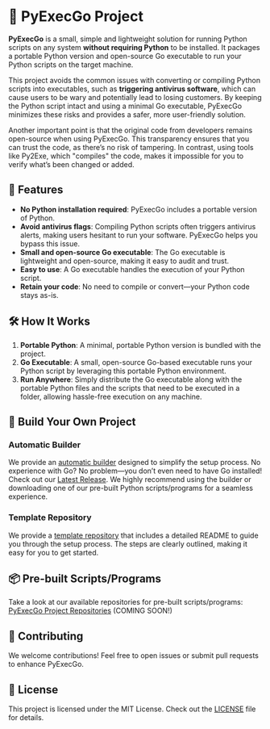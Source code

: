 # 🐍 PyExecGo Project

**PyExecGo** is a small, simple and lightweight solution for running Python scripts on any system **without requiring Python** to be installed. It packages a portable Python version and open-source Go executable to run your Python scripts on the target machine.

This project avoids the common issues with converting or compiling Python scripts into executables, such as **triggering antivirus software**, which can cause users to be wary and potentially lead to losing customers. By keeping the Python script intact and using a minimal Go executable, PyExecGo minimizes these risks and provides a safer, more user-friendly solution.

Another important point is that the original code from developers remains open-source when using PyExecGo. This transparency ensures that you can trust the code, as there’s no risk of tampering. In contrast, using tools like Py2Exe, which "compiles" the code, makes it impossible for you to verify what’s been changed or added.

## 🚀 Features
- **No Python installation required**: PyExecGo includes a portable version of Python.
- **Avoid antivirus flags**: Compiling Python scripts often triggers antivirus alerts, making users hesitant to run your software. PyExecGo helps you bypass this issue.
- **Small and open-source Go executable**: The Go executable is lightweight and open-source, making it easy to audit and trust.
- **Easy to use**: A Go executable handles the execution of your Python script.
- **Retain your code**: No need to compile or convert—your Python code stays as-is.

## 🛠️ How It Works
1. **Portable Python**: A minimal, portable Python version is bundled with the project.
2. **Go Executable**: A small, open-source Go-based executable runs your Python script by leveraging this portable Python environment.
3. **Run Anywhere**: Simply distribute the Go executable along with the portable Python files and the scripts that need to be executed in a folder, allowing hassle-free execution on any machine.

## 📝 Build Your Own Project

### Automatic Builder

We provide an [automatic builder](https://github.com/PyExecGo-Project/PyExecGo-Builder) designed to simplify the setup process. No experience with Go? No problem—you don’t even need to have Go installed! Check out our [Latest Release](https://github.com/PyExecGo-Project/PyExecGo-Builder/releases). We highly recommend using the builder or downloading one of our pre-built Python scripts/programs for a seamless experience.

### Template Repository
We provide a [template repository](https://github.com/PyExecGo-Project/Template-Windows) that includes a detailed README to guide you through the setup process. The steps are clearly outlined, making it easy for you to get started.

## 📦 Pre-built Scripts/Programs
Take a look at our available repositories for pre-built scripts/programs: [PyExecGo Project Repositories](https://github.com/orgs/PyExecGo-Project/repositories) (COMING SOON!)

## 🤝 Contributing
We welcome contributions! Feel free to open issues or submit pull requests to enhance PyExecGo.

## 📄 License
This project is licensed under the MIT License. Check out the [LICENSE](https://github.com/PyExecGo-Project/.github/blob/main/LICENSE) file for details.
